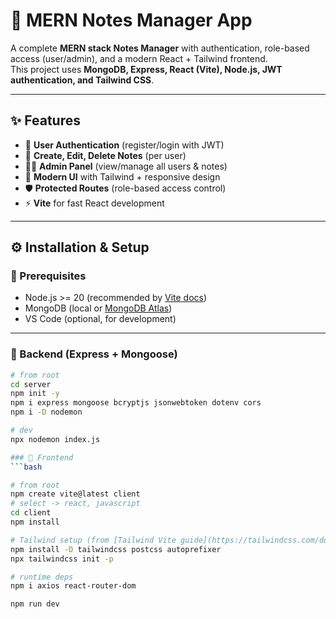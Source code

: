 # 📒 MERN Notes Manager App

A complete **MERN stack Notes Manager** with authentication, role-based access (user/admin), and a modern React + Tailwind frontend.  
This project uses **MongoDB, Express, React (Vite), Node.js, JWT authentication, and Tailwind CSS**.

---

## ✨ Features
- 🔐 **User Authentication** (register/login with JWT)  
- 📝 **Create, Edit, Delete Notes** (per user)  
- 👨‍💼 **Admin Panel** (view/manage all users & notes)  
- 🎨 **Modern UI** with Tailwind + responsive design  
- 🛡️ **Protected Routes** (role-based access control)  
- ⚡ **Vite** for fast React development  

---

## ⚙️ Installation & Setup

### 🔧 Prerequisites
- Node.js >= 20 (recommended by [Vite docs](https://vitejs.dev/guide/))
- MongoDB (local or [MongoDB Atlas](https://www.mongodb.com/atlas))
- VS Code (optional, for development)

---

### 🚀 Backend (Express + Mongoose)
```bash
# from root
cd server
npm init -y
npm i express mongoose bcryptjs jsonwebtoken dotenv cors
npm i -D nodemon

# dev
npx nodemon index.js

### 🚀 Frontend 
```bash

# from root
npm create vite@latest client
# select -> react, javascript
cd client
npm install

# Tailwind setup (from [Tailwind Vite guide](https://tailwindcss.com/docs/guides/vite))
npm install -D tailwindcss postcss autoprefixer
npx tailwindcss init -p

# runtime deps
npm i axios react-router-dom

npm run dev

